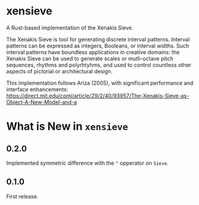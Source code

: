 # xensieve

A Rust-based implementation of the Xenakis Sieve.

The Xenakis Sieve is tool for generating discrete interval patterns. Interval patterns can be expressed as integers, Booleans, or interval widths. Such interval patterns have boundless applications in creative domains: the Xenakis Sieve can be used to generate scales or mutli-octave pitch sequences, rhythms and polyrhtyhms, and used to control countless other aspects of pictorial or architectural design.

This implementation follows Ariza (2005), with significant performance and interface enhancements: https://direct.mit.edu/comj/article/29/2/40/93957/The-Xenakis-Sieve-as-Object-A-New-Model-and-a



# What is New in `xensieve`

## 0.2.0

Implemented symmetric difference with the `^` opperator on `Sieve`.

## 0.1.0

First release.
